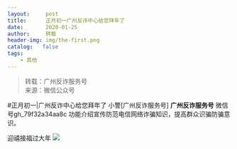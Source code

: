 ```yaml
---
layout:     post
title:      正月初一广州反诈中心给您拜年了
date:       2020-01-25
author:     转载
header-img: img/the-first.png
catalog:   false
tags:
    - 其他
---
```


<blockquote><p>转载：广州反诈服务号<br>
来源：微信公众号</p></blockquote>

#正月初一|广州反诈中心给您拜年了
小警[广州反诈服务号]
**广州反诈服务号**
微信号gh_79f32a34aa8c
功能介绍宣传防范电信网络诈骗知识，提高群众识骗防骗意识。

迎禧接福过大年
![]({{site.baseurl}}/postimg/U80CvqU0rQqZWia6nlZm92krxMzsDDRwDsugwiaU4U9vgUoySkYSU3b4ibMb3whGPwheuJjGBP057WqGMVdv8GoIQ.jpeg)
